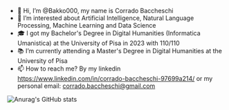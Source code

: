 - 👋 Hi, I’m @Bakko000, my name is Corrado Baccheschi
- 👀 I’m interested about Artificial Intelligence, Natural Language Processing, Machine Learning and Data Science
- 🎓 I got my Bachelor's Degree in Digital Humanities (Informatica Umanistica) at the University of Pisa in 2023 with 110/110
- 📚 I’m currently attending a Master's Degree in Digital Humanities at the University of Pisa
- 📫 How to reach me? By my linkedin https://www.linkedin.com/in/corrado-baccheschi-97699a214/ or my personal email: corrado.baccheschi@gmail.com

<!---
Bakko000/Bakko000 is a ✨ special ✨ repository because its `README.md` (this file) appears on your GitHub profile.
You can click the Preview link to take a look at your changes.
--->


 ![Anurag's GitHub stats](https://github-readme-stats.vercel.app/api?username=Bakko000)
